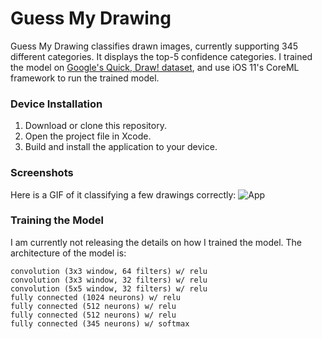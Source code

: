 # Guess My Drawing
Guess My Drawing classifies drawn images, currently supporting 345 different categories. It displays the top-5 confidence categories. I trained the model on [Google's Quick, Draw! dataset](https://quickdraw.withgoogle.com/data), and use iOS 11's CoreML framework to run the trained model.


### Device Installation
1. Download or clone this repository.
2. Open the project file in Xcode.
3. Build and install the application to your device.


### Screenshots
Here is a GIF of it classifying a few drawings correctly:
![App](images/app.gif?raw=true "App")


### Training the Model
I am currently not releasing the details on how I trained the model. The architecture of the model is:

```
convolution (3x3 window, 64 filters) w/ relu
convolution (3x3 window, 32 filters) w/ relu
convolution (5x5 window, 32 filters) w/ relu
fully connected (1024 neurons) w/ relu
fully connected (512 neurons) w/ relu
fully connected (512 neurons) w/ relu
fully connected (345 neurons) w/ softmax
```
